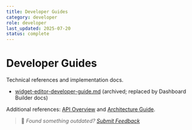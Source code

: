 ```yaml
---
title: Developer Guides
category: developer
role: developer
last_updated: 2025-07-20
status: complete
---
```


# Developer Guides

Technical references and implementation docs.

- [widget-editor-developer-guide.md](../archive/widget-editor-developer-guide.md) (archived; replaced by Dashboard Builder docs)

Additional references: [API Overview](../api/README.md) and [Architecture Guide](../architecture/dev-structure.md).

> 💬 *Found something outdated? [Submit Feedback](../feedback.md)*

